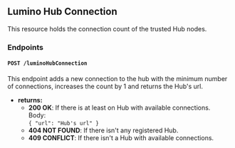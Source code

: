 ## Lumino Hub Connection
This resource holds the connection count of the
trusted Hub nodes.


### Endpoints   
#### ```POST /luminoHubConnection ```  
This endpoint adds a new connection to the hub 
with the minimum number of connections, increases the count by 1 
and returns the Hub's url.

- **returns:**
   * **200 OK**: If there is at least on Hub with available connections.  
   Body:  
   ``` { "url": "Hub's url" } ```
   * **404 NOT FOUND**: If there isn't any registered Hub.
   * **409 CONFLICT**: If there isn't a Hub with available connections. 